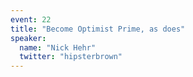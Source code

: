 ```yaml
---
event: 22
title: "Become Optimist Prime, as does"
speaker:
  name: "Nick Hehr"
  twitter: "hipsterbrown"
---
```

